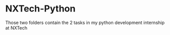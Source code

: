 # NXTech-Python

Those two folders contain the 2 tasks in my python development internship at NXTech
